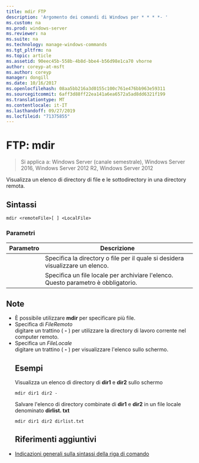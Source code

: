 ```yaml
---
title: mdir FTP
description: 'Argomento dei comandi di Windows per * * * *- '
ms.custom: na
ms.prod: windows-server
ms.reviewer: na
ms.suite: na
ms.technology: manage-windows-commands
ms.tgt_pltfrm: na
ms.topic: article
ms.assetid: 90eec45b-558b-4b8d-bbe4-b56d98e1ca70 vhorne
author: coreyp-at-msft
ms.author: coreyp
manager: dongill
ms.date: 10/16/2017
ms.openlocfilehash: 08aa5bb216a3d0155c100c761e476bb963e59311
ms.sourcegitcommit: 6aff3d88ff22ea141a6ea6572a5ad8dd6321f199
ms.translationtype: MT
ms.contentlocale: it-IT
ms.lasthandoff: 09/27/2019
ms.locfileid: "71375855"
---
```

# <a name="ftp-mdir"></a>FTP: mdir

>Si applica a: Windows Server (canale semestrale), Windows Server 2016, Windows Server 2012 R2, Windows Server 2012

Visualizza un elenco di directory di file e le sottodirectory in una directory remota.   
## <a name="syntax"></a>Sintassi  
```  
mdir <remoteFile>[ ] <LocalFile>  
```  
### <a name="parameters"></a>Parametri  

|  Parametro   |                               Descrizione                                |
|--------------|--------------------------------------------------------------------------|
| <remoteFile> |   Specifica la directory o file per il quale si desidera visualizzare un elenco.   |
| <LocalFile>  | Specifica un file locale per archiviare l'elenco. Questo parametro è obbligatorio. |

## <a name="remarks"></a>Note  
- È possibile utilizzare **mdir** per specificare più file.  
- Specifica di *FileRemoto*  
  digitare un trattino ( **-** ) per utilizzare la directory di lavoro corrente nel computer remoto.  
- Specifica un *FileLocale*  
  digitare un trattino ( **-** ) per visualizzare l'elenco sullo schermo.  
  ## <a name="BKMK_Examples"></a>Esempi  
  Visualizza un elenco di directory di **dir1** e **dir2** sullo schermo  
  ```  
  mdir dir1 dir2 -  
  ```  
  Salvare l'elenco di directory combinate di **dir1** e **dir2** in un file locale denominato **dirlist. txt**  
  ```  
  mdir dir1 dir2 dirlist.txt  
  ```  
  ## <a name="additional-references"></a>Riferimenti aggiuntivi  
- [Indicazioni generali sulla sintassi della riga di comando](command-line-syntax-key.md)  
